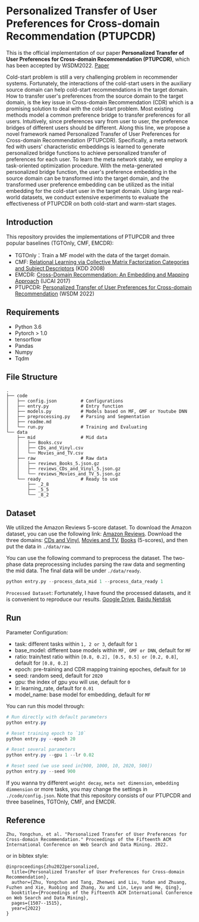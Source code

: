 # Personalized Transfer of User Preferences for Cross-domain Recommendation (PTUPCDR)
This is the official implementation of our paper **Personalized Transfer of User Preferences for Cross-domain Recommendation (PTUPCDR)**, which has been accepted by WSDM2022. [Paper](https://dl.acm.org/doi/pdf/10.1145/3488560.3498392?casa_token=rIw_LyxVHwEAAAAA:8NqNOulu_0ML6iQB2f1tgqHrQMT8Okv0Cm7gZmWbCsCzd7b1ZIc-QlHXQ9b8Dj6NTBqnrc415tEi)

Cold-start problem is still a very challenging problem in recommender systems. Fortunately, the interactions of the cold-start users in the auxiliary source domain can help cold-start recommendations in the target domain. How to transfer user's preferences from the source domain to the target domain, is the key issue in Cross-domain Recommendation (CDR) which is a promising solution to deal with the cold-start problem. Most existing methods model a common preference bridge to transfer preferences for all users. Intuitively, since preferences vary from user to user, the preference bridges of different users should be different. Along this line, we propose a novel framework named Personalized Transfer of User Preferences for Cross-domain Recommendation (PTUPCDR). Specifically, a meta network fed with users' characteristic embeddings is learned to generate personalized bridge functions to achieve personalized transfer of preferences for each user. To learn the meta network stably, we employ a task-oriented optimization procedure. With the meta-generated personalized bridge function, the user's preference embedding in the source domain can be transformed into the target domain, and the transformed user preference embedding can be utilized as the initial embedding for the cold-start user in the target domain.  Using large real-world datasets, we conduct extensive experiments to evaluate the effectiveness of PTUPCDR on both cold-start and warm-start stages.

## Introduction
This repository provides the implementations of PTUPCDR and three popular baselines (TGTOnly, CMF, EMCDR):
* TGTOnly：Train a MF model with the data of the target domain.
* CMF: [Relational Learning via Collective Matrix Factorization Categories and Subject Descriptors](https://dl.acm.org/doi/pdf/10.1145/1401890.1401969?casa_token=S9kvmlp1bxEAAAAA:v96uHthvspO1ahgCZ1htH8sGl2voMvREqwXVYGf3X4WbvYXaD7tX1OsfXhx4k126HSOOtsbcbf9q) (KDD 2008)
* EMCDR: [Cross-Domain Recommendation: An Embedding and Mapping Approach](https://www.ijcai.org/Proceedings/2017/0343.pdf) (IJCAI 2017)
* PTUPCDR: [Personalized Transfer of User Preferences for Cross-domain Recommendation](https://dl.acm.org/doi/pdf/10.1145/3488560.3498392?casa_token=fMj33BdRcdoAAAAA:7iA-ORhh02jV0wY2bPg3keZVcDxAXt5q8hM-9JM8oKrTFj7caBd-HUOICs6gfrIV6tch8NpcYYOC) (WSDM 2022)



## Requirements

- Python 3.6
- Pytorch > 1.0
- tensorflow
- Pandas
- Numpy
- Tqdm

## File Structure

```
.
├── code
│   ├── config.json         # Configurations
│   ├── entry.py            # Entry function
│   ├── models.py           # Models based on MF, GMF or Youtube DNN
│   ├── preprocessing.py    # Parsing and Segmentation
│   ├── readme.md
│   └── run.py              # Training and Evaluating 
└── data
    ├── mid                 # Mid data
    │   ├── Books.csv
    │   ├── CDs_and_Vinyl.csv
    │   └── Movies_and_TV.csv
    ├── raw                 # Raw data
    │   ├── reviews_Books_5.json.gz
    │   ├── reviews_CDs_and_Vinyl_5.json.gz
    │   └── reviews_Movies_and_TV_5.json.gz
    └── ready               # Ready to use
        ├── _2_8
        ├── _5_5
        └── _8_2
```

## Dataset

We utilized the Amazon Reviews 5-score dataset. 
To download the Amazon dataset, you can use the following link: [Amazon Reviews](http://jmcauley.ucsd.edu/data/amazon/links.html).
Download the three domains: [CDs and Vinyl](http://snap.stanford.edu/data/amazon/productGraph/categoryFiles/reviews_CDs_and_Vinyl_5.json.gz), [Movies and TV](http://snap.stanford.edu/data/amazon/productGraph/categoryFiles/reviews_Movies_and_TV_5.json.gz), [Books](http://snap.stanford.edu/data/amazon/productGraph/categoryFiles/reviews_Books_5.json.gz) (5-scores), and then put the data in `./data/raw`.

You can use the following command to preprocess the dataset. 
The two-phase data preprocessing includes parsing the raw data and segmenting the mid data. 
The final data will be under `./data/ready`.

```python
python entry.py --process_data_mid 1 --process_data_ready 1
```

`Processed Dataset`: Fortunately, I have found the processed datasets, and it is convenient to reproduce our results. [Google Drive](https://drive.google.com/file/d/1i-tTB3ffwsR31m1F7F7u-qnTbU63Pl35/view?usp=sharing), [Baidu Netdisk](https://pan.baidu.com/s/1G9Q86LnkN_XbDAn7pUYHvA?pwd=42ap)

## Run

Parameter Configuration:

- task: different tasks within `1, 2 or 3`, default for `1`
- base_model: different base models within `MF, GMF or DNN`, default for `MF`
- ratio: train/test ratio within `[0.8, 0.2], [0.5, 0.5] or [0.2, 0.8]`, default for `[0.8, 0.2]`
- epoch: pre-training and CDR mapping training epoches, default for `10`
- seed: random seed, default for `2020`
- gpu: the index of gpu you will use, default for `0`
- lr: learning_rate, default for `0.01`
- model_name: base model for embedding, default for `MF`

You can run this model through:

```powershell
# Run directly with default parameters 
python entry.py

# Reset training epoch to `10`
python entry.py --epoch 20

# Reset several parameters
python entry.py --gpu 1 --lr 0.02

# Reset seed (we use seed in[900, 1000, 10, 2020, 500])
python entry.py --seed 900
```

If you wanna try different `weight decay`, `meta net dimension`, `embedding dimmension` or more tasks, you may change 
the settings in `./code/config.json`. Note that this repository consists of our PTUPCDR and three baselines, TGTOnly, CMF, and EMCDR.


## Reference

```
Zhu, Yongchun, et al. "Personalized Transfer of User Preferences for Cross-domain Recommendation." Proceedings of the Fifteenth ACM International Conference on Web Search and Data Mining. 2022.
```

or in bibtex style:

```
@inproceedings{zhu2022personalized,
  title={Personalized Transfer of User Preferences for Cross-domain Recommendation},
  author={Zhu, Yongchun and Tang, Zhenwei and Liu, Yudan and Zhuang, Fuzhen and Xie, Ruobing and Zhang, Xu and Lin, Leyu and He, Qing},
  booktitle={Proceedings of the Fifteenth ACM International Conference on Web Search and Data Mining},
  pages={1507--1515},
  year={2022}
}
```